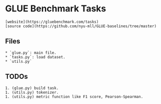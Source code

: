 # GLUE Benchmark Tasks

    [website](https://gluebenchmark.com/tasks)
    [source code](https://github.com/nyu-mll/GLUE-baselines/tree/master)

## Files

    * `glue.py`: main file.
    * `tasks.py`: load dataset.
    * `utils.py`

## TODOs

    1. (glue.py) build task.
    1. (utils.py) tokenizer.
    1. (utils.py) metric function like F1 score, Pearson-Spearman.
